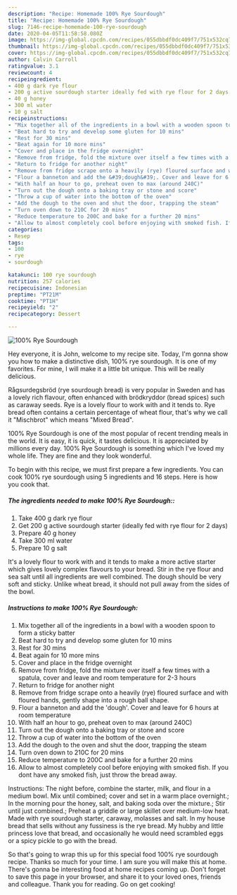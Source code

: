 ```yaml
---
description: "Recipe: Homemade 100% Rye Sourdough"
title: "Recipe: Homemade 100% Rye Sourdough"
slug: 7146-recipe-homemade-100-rye-sourdough
date: 2020-04-05T11:58:58.080Z
image: https://img-global.cpcdn.com/recipes/055dbbdf0dc409f7/751x532cq70/100-rye-sourdough-recipe-main-photo.jpg
thumbnail: https://img-global.cpcdn.com/recipes/055dbbdf0dc409f7/751x532cq70/100-rye-sourdough-recipe-main-photo.jpg
cover: https://img-global.cpcdn.com/recipes/055dbbdf0dc409f7/751x532cq70/100-rye-sourdough-recipe-main-photo.jpg
author: Calvin Carroll
ratingvalue: 3.1
reviewcount: 4
recipeingredient:
- 400 g dark rye flour
- 200 g active sourdough starter ideally fed with rye flour for 2 days
- 40 g honey
- 300 ml water
- 10 g salt
recipeinstructions:
- "Mix together all of the ingredients in a bowl with a wooden spoon to form a sticky batter"
- "Beat hard to try and develop some gluten for 10 mins"
- "Rest for 30 mins"
- "Beat again for 10 more mins"
- "Cover and place in the fridge overnight"
- "Remove from fridge, fold the mixture over itself a few times with a spatula, cover and leave and room temperature for 2-3 hours"
- "Return to fridge for another night"
- "Remove from fridge scrape onto a heavily (rye) floured surface and with floured hands, gently shape into a rough ball shape."
- "Flour a banneton and add the &#39;dough&#39;. Cover and leave for 6 hours at room temperature"
- "With half an hour to go, preheat oven to max (around 240C)"
- "Turn out the dough onto a baking tray or stone and score"
- "Throw a cup of water into the bottom of the oven"
- "Add the dough to the oven and shut the door, trapping the steam"
- "Turn oven down to 210C for 20 mins"
- "Reduce temperature to 200C and bake for a further 20 mins"
- "Allow to almost completely cool before enjoying with smoked fish. If you dont have any smoked fish, just throw the bread away."
categories:
- Resep
tags:
- 100
- rye
- sourdough

katakunci: 100 rye sourdough
nutrition: 257 calories
recipecuisine: Indonesian
preptime: "PT21M"
cooktime: "PT1H"
recipeyield: "2"
recipecategory: Dessert

---
```



![100% Rye Sourdough](https://img-global.cpcdn.com/recipes/055dbbdf0dc409f7/751x532cq70/100-rye-sourdough-recipe-main-photo.jpg)

Hey everyone, it is John, welcome to my recipe site. Today, I'm gonna show you how to make a distinctive dish, 100% rye sourdough. It is one of my favorites. For mine, I will make it a little bit unique. This will be really delicious.

Rågsurdegsbröd (rye sourdough bread) is very popular in Sweden and has a lovely rich flavour, often enhanced with brödkryddor (bread spices) such as caraway seeds. Rye is a lovely flour to work with and it tends to. Rye bread often contains a certain percentage of wheat flour, that&#39;s why we call it &#34;Mischbrot&#34; which means &#34;Mixed Bread&#34;.

100% Rye Sourdough is one of the most popular of recent trending meals in the world. It is easy, it is quick, it tastes delicious. It is appreciated by millions every day. 100% Rye Sourdough is something which I've loved my whole life. They are fine and they look wonderful.


To begin with this recipe, we must first prepare a few ingredients. You can cook 100% rye sourdough using 5 ingredients and 16 steps. Here is how you cook that.

##### The ingredients needed to make 100% Rye Sourdough::

1. Take 400 g dark rye flour
1. Get 200 g active sourdough starter (ideally fed with rye flour for 2 days)
1. Prepare 40 g honey
1. Take 300 ml water
1. Prepare 10 g salt


It&#39;s a lovely flour to work with and it tends to make a more active starter which gives lovely complex flavours to your bread. Stir in the rye flour and sea salt until all ingredients are well combined. The dough should be very soft and sticky. Unlike wheat bread, it should not pull away from the sides of the bowl. 

##### Instructions to make 100% Rye Sourdough:

1. Mix together all of the ingredients in a bowl with a wooden spoon to form a sticky batter
1. Beat hard to try and develop some gluten for 10 mins
1. Rest for 30 mins
1. Beat again for 10 more mins
1. Cover and place in the fridge overnight
1. Remove from fridge, fold the mixture over itself a few times with a spatula, cover and leave and room temperature for 2-3 hours
1. Return to fridge for another night
1. Remove from fridge scrape onto a heavily (rye) floured surface and with floured hands, gently shape into a rough ball shape.
1. Flour a banneton and add the &#39;dough&#39;. Cover and leave for 6 hours at room temperature
1. With half an hour to go, preheat oven to max (around 240C)
1. Turn out the dough onto a baking tray or stone and score
1. Throw a cup of water into the bottom of the oven
1. Add the dough to the oven and shut the door, trapping the steam
1. Turn oven down to 210C for 20 mins
1. Reduce temperature to 200C and bake for a further 20 mins
1. Allow to almost completely cool before enjoying with smoked fish. If you dont have any smoked fish, just throw the bread away.


Instructions: The night before, combine the starter, milk, and flour in a medium bowl. Mix until combined; cover and set in a warm place overnight.; In the morning pour the honey, salt, and baking soda over the mixture.; Stir until just combined.; Preheat a griddle or large skillet over medium-low heat. Made with rye sourdough starter, caraway, molasses and salt. In my house bread that sells without any fussiness is the rye bread. My hubby and little princess love that bread, and occasionally he would need scrambled eggs or a spicy pickle to go with the bread. 

So that's going to wrap this up for this special food 100% rye sourdough recipe. Thanks so much for your time. I am sure you will make this at home. There's gonna be interesting food at home recipes coming up. Don't forget to save this page in your browser, and share it to your loved ones, friends and colleague. Thank you for reading. Go on get cooking!

